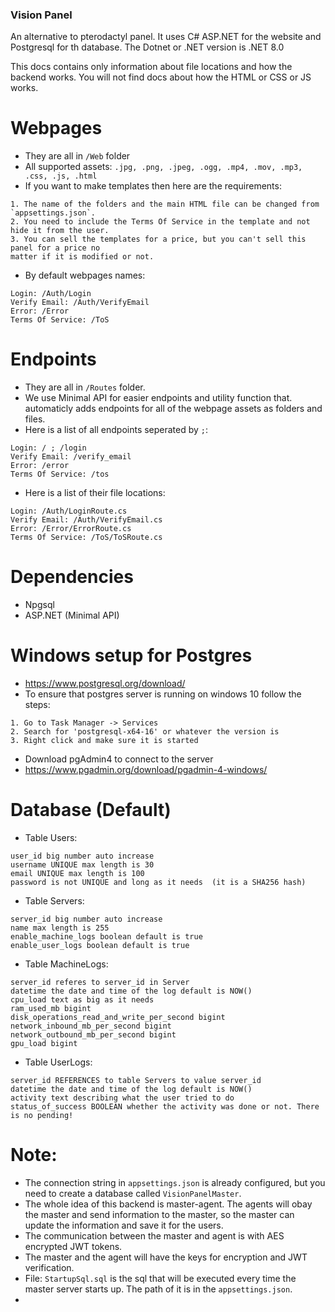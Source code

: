 ### Vision Panel
An alternative to pterodactyl panel. 
It uses C# ASP.NET for the website and Postgresql for th database.
The Dotnet or .NET version is .NET 8.0

This docs contains only information about file locations and how the backend works.
You will not find docs about how the HTML or CSS or JS works.

# Webpages
- They are all in `/Web` folder
- All supported assets:
`.jpg, .png, .jpeg, .ogg, .mp4, .mov, .mp3, .css, .js, .html`
- If you want to make templates then here are the requirements:
```
1. The name of the folders and the main HTML file can be changed from `appsettings.json`.
2. You need to include the Terms Of Service in the template and not hide it from the user.
3. You can sell the templates for a price, but you can't sell this panel for a price no
matter if it is modified or not.
```
- By default webpages names:
```
Login: /Auth/Login
Verify Email: /Auth/VerifyEmail
Error: /Error
Terms Of Service: /ToS
```

# Endpoints
- They are all in `/Routes` folder.
- We use Minimal API for easier endpoints and utility function that.
 automaticly adds endpoints for all of the webpage assets as folders and files.
- Here is a list of all endpoints seperated by `;`:
```
Login: / ; /login
Verify Email: /verify_email
Error: /error
Terms Of Service: /tos
```
- Here is a list of their file locations:
```
Login: /Auth/LoginRoute.cs
Verify Email: /Auth/VerifyEmail.cs
Error: /Error/ErrorRoute.cs
Terms Of Service: /ToS/ToSRoute.cs
```

# Dependencies
- Npgsql
- ASP.NET (Minimal API)

# Windows setup for Postgres
- https://www.postgresql.org/download/
- To ensure that postgres server is running on windows 10 follow the steps:
```
1. Go to Task Manager -> Services
2. Search for 'postgresql-x64-16' or whatever the version is
3. Right click and make sure it is started
```
- Download pgAdmin4 to connect to the server
- https://www.pgadmin.org/download/pgadmin-4-windows/

# Database (Default)
- Table Users:
```
user_id big number auto increase
username UNIQUE max length is 30
email UNIQUE max length is 100
password is not UNIQUE and long as it needs  (it is a SHA256 hash)
```

- Table Servers:
```
server_id big number auto increase
name max length is 255
enable_machine_logs boolean default is true
enable_user_logs boolean default is true
```

- Table MachineLogs:
```
server_id referes to server_id in Server
datetime the date and time of the log default is NOW()
cpu_load text as big as it needs
ram_used_mb bigint
disk_operations_read_and_write_per_second bigint
network_inbound_mb_per_second bigint
network_outbound_mb_per_second bigint
gpu_load bigint
```

- Table UserLogs:
```
server_id REFERENCES to table Servers to value server_id
datetime the date and time of the log default is NOW()
activity text describing what the user tried to do
status_of_success BOOLEAN whether the activity was done or not. There is no pending!
```

# Note: 
- The connection string in `appsettings.json` is already configured, but you need to create a database called `VisionPanelMaster`.
- The whole idea of this backend is master-agent. The agents will obay the master and send information to the master, so the master can update the information and save it for the users.
- The communication between the master and agent is with AES encrypted JWT tokens.
- The master and the agent will have the keys for encryption and JWT verification.
- File: `StartupSql.sql` is the sql that will be executed every time the master server starts up. The path of it is in the `appsettings.json`.
- 